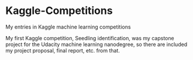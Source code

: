 # Kaggle-Competitions
My entries in Kaggle machine learning competitions

My first Kaggle competition, Seedling identification, was my capstone project for the Udacity machine learning nanodegree,
so there are included my project proposal, final report, etc. from that.
